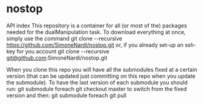 # nostop

API index
This repository is a container for all (or most of the) packages needed for the dualManipulation task. To download everything at once, simply use the command
git clone --recursive https://github.com/SimoneNardi/nostop.git
or, if you already set-up an ssh-key for you account
git clone --recursive git@github.com:SimoneNardi/nostop.git

When you clone this repo you will have all the submodules fixed at a certain version (that can be updated just committing on this repo when you update the submodule).
To have the last version of each submodule you should run:
git submodule foreach git checkout master
to switch from the fixed version and then:
git submodule foreach git pull
